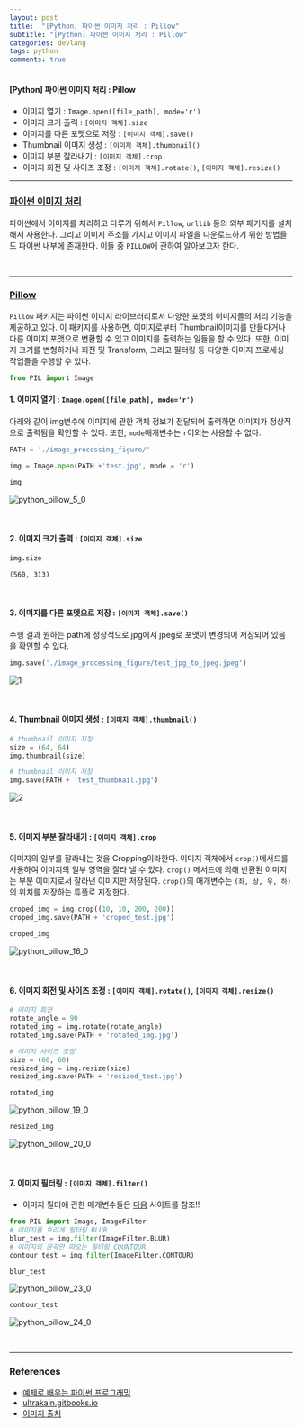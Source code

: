 ```yaml
---
layout: post
title:  "[Python] 파이썬 이미지 처리 : Pillow"
subtitle: "[Python] 파이썬 이미지 처리 : Pillow"
categories: devlang
tags: python
comments: true
---
```

#### [Python] 파이썬 이미지 처리 : Pillow
- 이미지 열기 : `Image.open([file_path], mode='r')`
- 이미지 크기 출력 :  `[이미지 객체].size`
- 이미지를 다른 포멧으로 저장 : `[이미지 객체].save()`
- Thumbnail 이미지 생성 : `[이미지 객체].thumbnail()`
- 이미지 부분 잘라내기 : `[이미지 객체].crop`
- 이미지 회전 및 사이즈 조정 : `[이미지 객체].rotate()`, `[이미지 객체].resize()`


---

### <u>파이썬 이미지 처리</u>

파이썬에서 이미지를 처리하고 다루기 위해서 `Pillow`, `urllib` 등의 외부 패키지를 설치해서 사용한다. 그리고 이미지 주소를 가지고 이미지 파일을 다운로드하기 위한 방법들도 파이썬 내부에 존재한다. 이들 중 `PILLOW`에 관하여 알아보고자 한다.

<br>

---

### <u>Pillow</u>

`Pillow` 패키지는 파이썬 이미지 라이브러리로서 다양한 포맷의 이미지들의 처리 기능을 제공하고 있다. 이 패키지를 사용하면, 이미지로부터 Thumbnail이미지를 만들다거나 다른 이미지 포맷으로 변환할 수 있고 이미지를 출력하는 일들을 할 수 있다. 또한, 이미지 크기를 변형하거나 회전 및 Transform, 그리고 필터링 등 다양한 이미지 프로세싱 작업들을 수행할 수 있다.


```python
from PIL import Image
```

#### 1. 이미지 열기 : `Image.open([file_path], mode='r')`

아래와 같이 img변수에 이미지에 관한 객체 정보가 전달되어 출력하면 이미지가 정상적으로 출력됨을 확인할 수 있다. 또한, `mode`매개변수는 `r`이외는 사용할 수 없다.


```python
PATH = './image_processing_figure/'

img = Image.open(PATH +'test.jpg', mode = 'r')
```


```python
img
```




![python_pillow_5_0](https://user-images.githubusercontent.com/53929665/99906577-3fa3d300-2d1b-11eb-9143-221201df7896.png)



<br>

#### 2. 이미지 크기 출력 :  `[이미지 객체].size`


```python
img.size
```




    (560, 313)



<br>

#### 3. 이미지를 다른 포멧으로 저장 : `[이미지 객체].save()`

수행 결과 원하는 path에 정상적으로 jpg에서 jpeg로 포맷이 변경되어 저장되어 있음을 확인할 수 있다.


```python
img.save('./image_processing_figure/test_jpg_to_jpeg.jpeg')
```

![1](https://user-images.githubusercontent.com/53929665/99905697-cbb2fc00-2d15-11eb-9684-808dcd010218.JPG)


<br>

#### 4. Thumbnail 이미지 생성 : `[이미지 객체].thumbnail()`



```python
# thumbnail 이미지 지정
size = (64, 64)
img.thumbnail(size)

# thumbnail 이미지 저장
img.save(PATH + 'test_thumbnail.jpg')
```

![2](https://user-images.githubusercontent.com/53929665/99905826-a672bd80-2d16-11eb-8b8a-9b70721d3422.JPG)

<br>

#### 5. 이미지 부분 잘라내기 : `[이미지 객체].crop`

이미지의 일부를 잘라내는 것을 Cropping이라한다. 이미지 객체에서 `crop()`메서드를 사용하여 이미지의 일부 영역을 잘라 낼 수 있다. `crop()` 메서드에 의해 반환된 이미지는 부분 이미지로서 잘라낸 이미지만 저장된다. `crop()`의 매개변수는 `(좌, 상, 우, 하)`의 위치를 저장하는 튜플로 지정한다.


```python
croped_img = img.crop((10, 10, 200, 200))
croped_img.save(PATH + 'croped_test.jpg')
```


```python
croped_img
```




![python_pillow_16_0](https://user-images.githubusercontent.com/53929665/99906578-3fa3d300-2d1b-11eb-99c0-a515e1603c16.png)



<br>

#### 6. 이미지 회전 및 사이즈 조정 : `[이미지 객체].rotate()`, `[이미지 객체].resize()`


```python
# 이미지 회전
rotate_angle = 90
rotated_img = img.rotate(rotate_angle)
rotated_img.save(PATH + 'rotated_img.jpg')

# 이미지 사이즈 조정
size = (60, 60)
resized_img = img.resize(size)
resized_img.save(PATH + 'resized_test.jpg')
```


```python
rotated_img
```




![python_pillow_19_0](https://user-images.githubusercontent.com/53929665/99906580-403c6980-2d1b-11eb-88c3-db5972f1189b.png)




```python
resized_img
```




![python_pillow_20_0](https://user-images.githubusercontent.com/53929665/99906572-3dda0f80-2d1b-11eb-96a9-c5a4c3e2200d.png)



<br>

#### 7. 이미지 필터링 : `[이미지 객체].filter()`
- 이미지 필터에 관한 매개변수들은 [다음](https://pillow.readthedocs.io/en/5.1.x/reference/ImageFilter.html) 사이트를 참조!!


```python
from PIL import Image, ImageFilter
# 이미지를 흐리게 필터링 BLUR
blur_test = img.filter(ImageFilter.BLUR)
# 이미지의 윤곽만 따오는 필터링 COUNTOUR
contour_test = img.filter(ImageFilter.CONTOUR)
```


```python
blur_test
```




![python_pillow_23_0](https://user-images.githubusercontent.com/53929665/99906574-3f0b3c80-2d1b-11eb-81c8-f40a2b00feca.png)




```python
contour_test
```




![python_pillow_24_0](https://user-images.githubusercontent.com/53929665/99906576-3f0b3c80-2d1b-11eb-93ab-5add4ee1f053.png)


<br>

---

### References
- [예제로 배우는 파이썬 프로그래밍](http://pythonstudy.xyz/python/article/406-%ED%8C%8C%EC%9D%B4%EC%8D%AC-%EC%9D%B4%EB%AF%B8%EC%A7%80-%EC%B2%98%EB%A6%AC-Pillow)
- [ultrakain.gitbooks.io](https://ultrakain.gitbooks.io/python/content/chapter8/image-process.html)
- [이미지 출처](https://m.post.naver.com/viewer/postView.nhn?volumeNo=17116205&memberNo=11567548&vType=VERTICAL)
